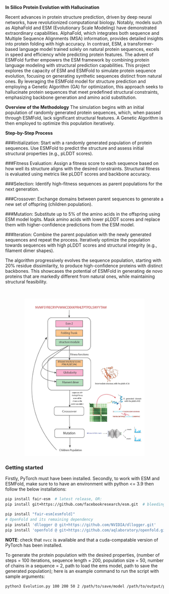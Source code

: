 **In Silico Protein Evolution with Hallucination**

Recent advances in protein structure prediction, driven by deep neural networks, have revolutionized computational biology. Notably, models such as AlphaFold and ESM (Evolutionary Scale Modeling) have demonstrated extraordinary capabilities. AlphaFold, which integrates both sequence and Multiple Sequence Alignments (MSA) information, provides detailed insights into protein folding with high accuracy. In contrast, ESM, a transformer-based language model trained solely on natural protein sequences, excels in speed and efficiency while predicting protein features. The advent of ESMFold further empowers the ESM framework by combining protein language modeling with structural prediction capabilities.
This project explores the capacity of ESM and ESMFold to simulate protein sequence evolution, focusing on generating synthetic sequences distinct from natural ones. By leveraging the ESMFold model for structure prediction and employing a Genetic Algorithm (GA) for optimization, this approach seeks to hallucinate protein sequences that meet predefined structural constraints, emphasizing backbone generation and amino acid substitution.


**Overview of the Methodology**
The simulation begins with an initial population of randomly generated protein sequences, which, when passed through ESMFold, lack significant structural features. A Genetic Algorithm is then employed to optimize this population iteratively.

**Step-by-Step Process**

###Initialization:
Start with a randomly generated population of protein sequences.
Use ESMFold to predict the structure and assess initial structural properties (e.g., pLDDT scores).

###Fitness Evaluation:
Assign a fitness score to each sequence based on how well its structure aligns with the desired constraints.
Structural fitness is evaluated using metrics like pLDDT scores and backbone accuracy.

###Selection:
Identify high-fitness sequences as parent populations for the next generation.

###Crossover:
Exchange domains between parent sequences to generate a new set of offspring (children population).

###Mutation:
Substitute up to 5% of the amino acids in the offspring using ESM model logits.
Mask amino acids with lower pLDDT scores and replace them with higher-confidence predictions from the ESM model.

###Iteration:
Combine the parent population with the newly generated sequences and repeat the process.
Iteratively optimize the population towards sequences with high pLDDT scores and structural integrity (e.g., filament dimer shapes).

The algorithm progressively evolves the sequence population, starting with 20% residue dissimilarity, to produce high-confidence proteins with distinct backbones. This showcases the potential of ESMFold in generating de novo proteins that are markedly different from natural ones, while maintaining structural feasibility.




<br>

<p align="center">
  <img src="flowchart.jpg" alt="ProteinEvolution" width="380" height="500">
</p>


### Getting started
Firstly, PyTorch must have been installed.
Secondly, to work with ESM and ESMFold, make sure to to have an environment with python <= 3.9 then follow the below installations:

```bash
pip install fair-esm  # latest release, OR:
pip install git+https://github.com/facebookresearch/esm.git  # bleeding edge, current repo main branch
```

```bash
pip install "fair-esm[esmfold]"
# OpenFold and its remaining dependency
pip install 'dllogger @ git+https://github.com/NVIDIA/dllogger.git'
pip install 'openfold @ git+https://github.com/aqlaboratory/openfold.git@4b41059694619831a7db195b7e0988fc4ff3a307'
```

**NOTE**: check that `nvcc` is available and that a cuda-compatable version of PyTorch has been installed.

To generate the protein population with the desired properties, (number of steps = 100 iterations, sequence length = 200, population size = 50, number of chains in a sequence = 2, path to load the ems model, path to save the generated population); here is an example command to run the script with sample arguments:
```bash
python3 Evolution.py 100 200 50 2 /path/to/save/model /path/to/output/population
```
